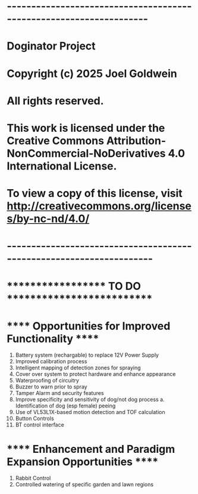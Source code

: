 # -------------------------------------------------------------------
# Doginator Project
# Copyright (c) 2025 Joel Goldwein
# All rights reserved.
#
# This work is licensed under the Creative Commons Attribution-NonCommercial-NoDerivatives 4.0 International License.
# To view a copy of this license, visit http://creativecommons.org/licenses/by-nc-nd/4.0/
# --------------------------------------------------------------------
#
#  *****************  TO DO *************************
#   **** Opportunities for Improved Functionality ****
1. Battery system (rechargable) to replace 12V Power Supply
2. Improved calibration process
3. Intelligent mapping of detection zones for spraying
4. Cover over system to protect hardware and enhance appearance
5. Waterproofing of circuitry
6. Buzzer to warn prior to spray
7. Tamper Alarm and security features
8. Improve specificity and sensitivity of dog/not dog process
   a.  Identification of dog (esp female) peeing
10. Use of VL53L1X-based motion detection and TOF calculation
11. Button Controls
12. BT control interface
    
#  **** Enhancement and Paradigm Expansion Opportunities  ****
1. Rabbit Control
2. Controlled watering of specific garden and lawn regions 
